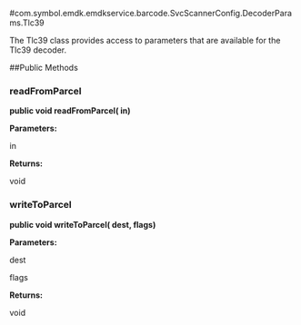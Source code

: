 #com.symbol.emdk.emdkservice.barcode.SvcScannerConfig.DecoderParams.Tlc39

The Tlc39 class provides access to parameters that are available for
 the Tlc39 decoder.



##Public Methods

### readFromParcel

**public void readFromParcel( in)**



**Parameters:**

in

**Returns:**

void

### writeToParcel

**public void writeToParcel( dest,  flags)**



**Parameters:**

dest

flags

**Returns:**

void


